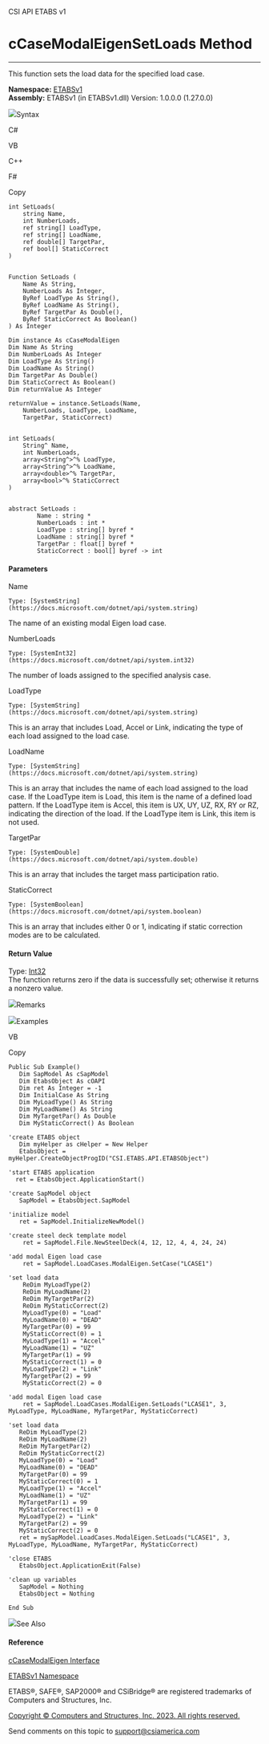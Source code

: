﻿

CSI API ETABS v1

# cCaseModalEigenSetLoads Method  
  
---  
  
This function sets the load data for the specified load case.

**Namespace:** [ETABSv1](2780f1b8-2033-5289-2298-1cdb2a7508d9.htm)  
**Assembly:** ETABSv1 (in ETABSv1.dll) Version: 1.0.0.0 (1.27.0.0)

![](../icons/SectionExpanded.png)Syntax

C#

VB

C++

F#

Copy

    
    
    int SetLoads(
    	string Name,
    	int NumberLoads,
    	ref string[] LoadType,
    	ref string[] LoadName,
    	ref double[] TargetPar,
    	ref bool[] StaticCorrect
    )
    
    
    Function SetLoads ( 
    	Name As String,
    	NumberLoads As Integer,
    	ByRef LoadType As String(),
    	ByRef LoadName As String(),
    	ByRef TargetPar As Double(),
    	ByRef StaticCorrect As Boolean()
    ) As Integer
    
    Dim instance As cCaseModalEigen
    Dim Name As String
    Dim NumberLoads As Integer
    Dim LoadType As String()
    Dim LoadName As String()
    Dim TargetPar As Double()
    Dim StaticCorrect As Boolean()
    Dim returnValue As Integer
    
    returnValue = instance.SetLoads(Name, 
    	NumberLoads, LoadType, LoadName, 
    	TargetPar, StaticCorrect)
    
    
    int SetLoads(
    	String^ Name, 
    	int NumberLoads, 
    	array<String^>^% LoadType, 
    	array<String^>^% LoadName, 
    	array<double>^% TargetPar, 
    	array<bool>^% StaticCorrect
    )
    
    
    abstract SetLoads : 
            Name : string * 
            NumberLoads : int * 
            LoadType : string[] byref * 
            LoadName : string[] byref * 
            TargetPar : float[] byref * 
            StaticCorrect : bool[] byref -> int 
    

#### Parameters

Name

    Type: [SystemString](https://docs.microsoft.com/dotnet/api/system.string)  
The name of an existing modal Eigen load case.

NumberLoads

    Type: [SystemInt32](https://docs.microsoft.com/dotnet/api/system.int32)  
The number of loads assigned to the specified analysis case.

LoadType

    Type: [SystemString](https://docs.microsoft.com/dotnet/api/system.string)  
This is an array that includes Load, Accel or Link, indicating the type of
each load assigned to the load case.

LoadName

    Type: [SystemString](https://docs.microsoft.com/dotnet/api/system.string)  
This is an array that includes the name of each load assigned to the load
case. If the LoadType item is Load, this item is the name of a defined load
pattern. If the LoadType item is Accel, this item is UX, UY, UZ, RX, RY or RZ,
indicating the direction of the load. If the LoadType item is Link, this item
is not used.

TargetPar

    Type: [SystemDouble](https://docs.microsoft.com/dotnet/api/system.double)  
This is an array that includes the target mass participation ratio.

StaticCorrect

    Type: [SystemBoolean](https://docs.microsoft.com/dotnet/api/system.boolean)  
This is an array that includes either 0 or 1, indicating if static correction
modes are to be calculated.

#### Return Value

Type: [Int32](https://docs.microsoft.com/dotnet/api/system.int32)  
The function returns zero if the data is successfully set; otherwise it
returns a nonzero value.

![](../icons/SectionExpanded.png)Remarks

![](../icons/SectionExpanded.png)Examples

VB

Copy

    
    
    Public Sub Example()
       Dim SapModel As cSapModel
       Dim EtabsObject As cOAPI
       Dim ret As Integer = -1
       Dim InitialCase As String
       Dim MyLoadType() As String
       Dim MyLoadName() As String
       Dim MyTargetPar() As Double
       Dim MyStaticCorrect() As Boolean
    
    'create ETABS object
       Dim myHelper as cHelper = New Helper
       EtabsObject = myHelper.CreateObjectProgID("CSI.ETABS.API.ETABSObject")
    
    'start ETABS application
      ret = EtabsObject.ApplicationStart()
    
    'create SapModel object
       SapModel = EtabsObject.SapModel
    
    'initialize model
       ret = SapModel.InitializeNewModel()
    
    'create steel deck template model
        ret = SapModel.File.NewSteelDeck(4, 12, 12, 4, 4, 24, 24)
    
    'add modal Eigen load case
        ret = SapModel.LoadCases.ModalEigen.SetCase("LCASE1")
    
    'set load data
        ReDim MyLoadType(2)
        ReDim MyLoadName(2)
        ReDim MyTargetPar(2)
        ReDim MyStaticCorrect(2)
        MyLoadType(0) = "Load"
        MyLoadName(0) = "DEAD"
        MyTargetPar(0) = 99
        MyStaticCorrect(0) = 1
        MyLoadType(1) = "Accel"
        MyLoadName(1) = "UZ"
        MyTargetPar(1) = 99
        MyStaticCorrect(1) = 0
        MyLoadType(2) = "Link"
        MyTargetPar(2) = 99
        MyStaticCorrect(2) = 0
    
    'add modal Eigen load case
        ret = SapModel.LoadCases.ModalEigen.SetLoads("LCASE1", 3, MyLoadType, MyLoadName, MyTargetPar, MyStaticCorrect)
    
    'set load data
       ReDim MyLoadType(2)
       ReDim MyLoadName(2)
       ReDim MyTargetPar(2)
       ReDim MyStaticCorrect(2)
       MyLoadType(0) = "Load"
       MyLoadName(0) = "DEAD"
       MyTargetPar(0) = 99
       MyStaticCorrect(0) = 1
       MyLoadType(1) = "Accel"
       MyLoadName(1) = "UZ"
       MyTargetPar(1) = 99
       MyStaticCorrect(1) = 0
       MyLoadType(2) = "Link"
       MyTargetPar(2) = 99
       MyStaticCorrect(2) = 0
       ret = mySapModel.LoadCases.ModalEigen.SetLoads("LCASE1", 3, MyLoadType, MyLoadName, MyTargetPar, MyStaticCorrect)
    
    'close ETABS
       EtabsObject.ApplicationExit(False)
    
    'clean up variables
       SapModel = Nothing
       EtabsObject = Nothing
    
    End Sub

![](../icons/SectionExpanded.png)See Also

#### Reference

[cCaseModalEigen Interface](ce70bec1-1d64-58a3-047b-ac9da596193f.htm)

[ETABSv1 Namespace](2780f1b8-2033-5289-2298-1cdb2a7508d9.htm)

ETABS®, SAFE®, SAP2000® and CSiBridge® are registered trademarks of Computers
and Structures, Inc.  

[Copyright © Computers and Structures, Inc. 2023. All rights
reserved.](http://www.csiamerica.com)

Send comments on this topic to
[support@csiamerica.com](mailto:support%40csiamerica.com?Subject=CSI%20API%20ETABS%20v1)

